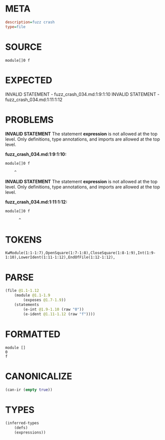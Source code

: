 # META
~~~ini
description=fuzz crash
type=file
~~~
# SOURCE
~~~roc
module[]0 f
~~~
# EXPECTED
INVALID STATEMENT - fuzz_crash_034.md:1:9:1:10
INVALID STATEMENT - fuzz_crash_034.md:1:11:1:12
# PROBLEMS
**INVALID STATEMENT**
The statement **expression** is not allowed at the top level.
Only definitions, type annotations, and imports are allowed at the top level.

**fuzz_crash_034.md:1:9:1:10:**
```roc
module[]0 f
```
        ^


**INVALID STATEMENT**
The statement **expression** is not allowed at the top level.
Only definitions, type annotations, and imports are allowed at the top level.

**fuzz_crash_034.md:1:11:1:12:**
```roc
module[]0 f
```
          ^


# TOKENS
~~~zig
KwModule(1:1-1:7),OpenSquare(1:7-1:8),CloseSquare(1:8-1:9),Int(1:9-1:10),LowerIdent(1:11-1:12),EndOfFile(1:12-1:12),
~~~
# PARSE
~~~clojure
(file @1.1-1.12
	(module @1.1-1.9
		(exposes @1.7-1.9))
	(statements
		(e-int @1.9-1.10 (raw "0"))
		(e-ident @1.11-1.12 (raw "f"))))
~~~
# FORMATTED
~~~roc
module []
0
f
~~~
# CANONICALIZE
~~~clojure
(can-ir (empty true))
~~~
# TYPES
~~~clojure
(inferred-types
	(defs)
	(expressions))
~~~

